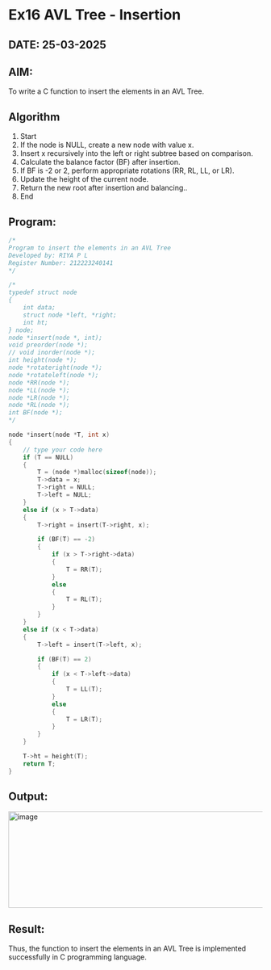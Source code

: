 # Ex16 AVL Tree - Insertion
## DATE: 25-03-2025
## AIM:
To write a C function to insert the elements in an AVL Tree.

## Algorithm
1. Start 
2. If the node is NULL, create a new node with value x. 
3. Insert x recursively into the left or right subtree based on comparison. 
4. Calculate the balance factor (BF) after insertion. 
5. If BF is -2 or 2, perform appropriate rotations (RR, RL, LL, or LR). 
6. Update the height of the current node. 
7. Return the new root after insertion and balancing.. 
8. End   

## Program:
```c
/*
Program to insert the elements in an AVL Tree
Developed by: RIYA P L
Register Number: 212223240141
*/

/*
typedef struct node
{
    int data;
    struct node *left, *right;
    int ht;
} node;
node *insert(node *, int);
void preorder(node *);
// void inorder(node *);
int height(node *);
node *rotateright(node *);
node *rotateleft(node *);
node *RR(node *);
node *LL(node *);
node *LR(node *);
node *RL(node *);
int BF(node *);
*/

node *insert(node *T, int x)
{
    // type your code here
    if (T == NULL)
    {
        T = (node *)malloc(sizeof(node));
        T->data = x;
        T->right = NULL;
        T->left = NULL;
    }
    else if (x > T->data)
    {
        T->right = insert(T->right, x);

        if (BF(T) == -2)
        {
            if (x > T->right->data)
            {
                T = RR(T);
            }
            else
            {
                T = RL(T);
            }
        }
    }
    else if (x < T->data)
    {
        T->left = insert(T->left, x);

        if (BF(T) == 2)
        {
            if (x < T->left->data)
            {
                T = LL(T);
            }
            else
            {
                T = LR(T);
            }
        }
    }

    T->ht = height(T);
    return T;
}
```

## Output:
<img width="1180" height="191" alt="image" src="https://github.com/user-attachments/assets/15af13b3-cabd-4e8d-ac1a-0b119f076533" />


## Result:
Thus, the function to insert the elements in an AVL Tree is implemented successfully in C programming language.

